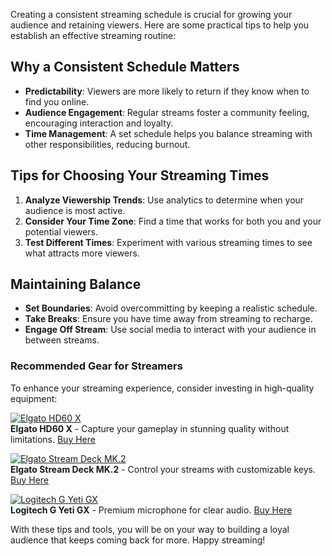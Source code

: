 Creating a consistent streaming schedule is crucial for growing your audience and retaining viewers. Here are some practical tips to help you establish an effective streaming routine:

## Why a Consistent Schedule Matters
- **Predictability**: Viewers are more likely to return if they know when to find you online.
- **Audience Engagement**: Regular streams foster a community feeling, encouraging interaction and loyalty.
- **Time Management**: A set schedule helps you balance streaming with other responsibilities, reducing burnout.

## Tips for Choosing Your Streaming Times
1. **Analyze Viewership Trends**: Use analytics to determine when your audience is most active.
2. **Consider Your Time Zone**: Find a time that works for both you and your potential viewers.
3. **Test Different Times**: Experiment with various streaming times to see what attracts more viewers.

## Maintaining Balance
- **Set Boundaries**: Avoid overcommitting by keeping a realistic schedule.
- **Take Breaks**: Ensure you have time away from streaming to recharge.
- **Engage Off Stream**: Use social media to interact with your audience in between streams.

### Recommended Gear for Streamers
To enhance your streaming experience, consider investing in high-quality equipment:

[![Elgato HD60 X](https://www.gamestreamingsetup.com/elgato-hd60-x.jpg)](https://amzn.to/4dZtxVc)  
**Elgato HD60 X** - Capture your gameplay in stunning quality without limitations. <a href="https://amzn.to/4dZtxVc" class="btn btn-primary">Buy Here</a>

[![Elgato Stream Deck MK.2](https://www.gamestreamingsetup.com/elgato-stream-deck-mk2.jpg)](https://amzn.to/43ECm3m)  
**Elgato Stream Deck MK.2** - Control your streams with customizable keys. <a href="https://amzn.to/43ECm3m" class="btn btn-primary">Buy Here</a>

[![Logitech G Yeti GX](https://www.gamestreamingsetup.com/logitech-g-yeti-gx.jpg)](https://amzn.to/446et4B)  
**Logitech G Yeti GX** - Premium microphone for clear audio. <a href="https://amzn.to/446et4B" class="btn btn-primary">Buy Here</a>

With these tips and tools, you will be on your way to building a loyal audience that keeps coming back for more. Happy streaming!